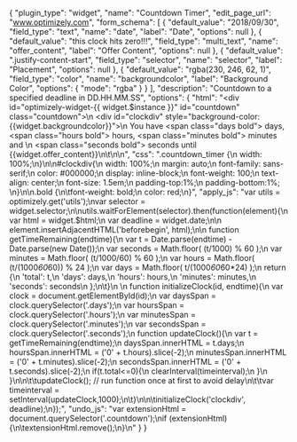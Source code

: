 {
  "plugin_type": "widget",
  "name": "Countdown Timer",
  "edit_page_url": "www.optimizely.com",
  "form_schema": [
    {
      "default_value": "2018/09/30",
      "field_type": "text",
      "name": "date",
      "label": "Date",
      "options": null
    },
    {
      "default_value": "this clock hits zero!!!",
      "field_type": "multi_text",
      "name": "offer_content",
      "label": "Offer Content",
      "options": null
    },
    {
      "default_value": ".justify-content-start",
      "field_type": "selector",
      "name": "selector",
      "label": "Placement",
      "options": null
    },
    {
      "default_value": "rgba(230, 246, 62, 1)",
      "field_type": "color",
      "name": "backgroundcolor",
      "label": "Background Color",
      "options": {
        "mode": "rgba"
      }
    }
  ],
  "description": "Countdown to a specified deadline in DD.HH.MM.SS",
  "options": {
    "html": "<div id=\"optimizely-widget-{{ widget.$instance }}\" id=\"countdown\" class=\"countdown\">\n  <div id=\"clockdiv\" style=\"background-color:{{widget.backgroundcolor}}\">\n    You have <span class=\"days bold\"></span> days, <span class=\"hours bold\"></span> hours, <span class=\"minutes bold\"></span> minutes and  \n    <span class=\"seconds bold\"></span> seconds until {{widget.offer_content}}\n\t</div>\n</div>\n",
    "css": ".countdown_timer {\n  width: 100%;\n}\n\n#clockdiv{\n  width: 100%;\n  margin: auto;\n  font-family: sans-serif;\n  color: #000000;\n  display: inline-block;\n  font-weight: 100;\n  text-align: center;\n  font-size: 1.5em;\n  padding-top:1%;\n  padding-bottom:1%; \n}\n\n.bold {\n\tfont-weight: bold;\n  color: red;\n}",
    "apply_js": "var utils = optimizely.get('utils');\nvar selector = widget.selector;\n\nutils.waitForElement(selector).then(function(element){\n  var html = widget.$html;\n  var deadline = widget.date;\n\n  element.insertAdjacentHTML('beforebegin', html);\n\n  function getTimeRemaining(endtime){\n    var t = Date.parse(endtime) - Date.parse(new Date());\n    var seconds = Math.floor( (t/1000) % 60 );\n    var minutes = Math.floor( (t/1000/60) % 60 );\n    var hours = Math.floor( (t/(1000*60*60)) % 24 );\n    var days = Math.floor( t/(1000*60*60*24) );\n    return {\n      'total': t,\n      'days': days,\n      'hours': hours,\n      'minutes': minutes,\n      'seconds': seconds\n    };\n\t}\n  \n  function initializeClock(id, endtime){\n    var clock = document.getElementById(id);\n    var daysSpan = clock.querySelector('.days');\n    var hoursSpan = clock.querySelector('.hours');\n    var minutesSpan = clock.querySelector('.minutes');\n    var secondsSpan = clock.querySelector('.seconds');\n      function updateClock(){\n        var t = getTimeRemaining(endtime);\n          daysSpan.innerHTML = t.days;\n          hoursSpan.innerHTML = ('0' + t.hours).slice(-2);\n          minutesSpan.innerHTML = ('0' + t.minutes).slice(-2);\n          secondsSpan.innerHTML = ('0' + t.seconds).slice(-2);\n        if(t.total<=0){\n          clearInterval(timeinterval);\n        }\n      }\n\n\t\tupdateClock(); // run function once at first to avoid delay\n\t\tvar timeinterval = setInterval(updateClock,1000);\n\t}\n\n\tinitializeClock('clockdiv', deadline);\n});",
    "undo_js": "var extensionHtml = document.querySelector('.countdown');\nif (extensionHtml){\n\textensionHtml.remove();\n}\n"
  }
}
